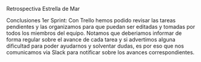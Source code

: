 Retrospectiva Estrella de Mar

Conclusiones 1er Sprint:
Con Trello hemos podido revisar las tareas pendientes y las organizamos para que puedan ser editadas y tomadas por todos los miembros del equipo.
Notamos que deberiamos informar de forma regular sobre el avance de cada tarea y si advertimos alguna dificultad para poder ayudarnos y solventar dudas, es por eso que nos comunicamos via Slack para notificar sobre los avances correspondientes. 

